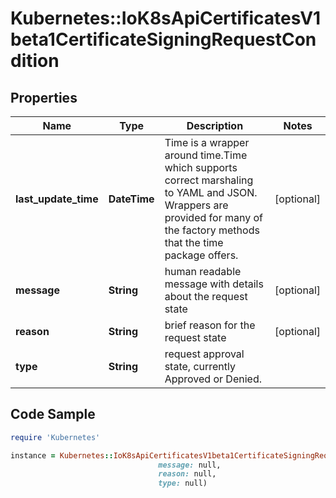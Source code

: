 # Kubernetes::IoK8sApiCertificatesV1beta1CertificateSigningRequestCondition

## Properties

Name | Type | Description | Notes
------------ | ------------- | ------------- | -------------
**last_update_time** | **DateTime** | Time is a wrapper around time.Time which supports correct marshaling to YAML and JSON.  Wrappers are provided for many of the factory methods that the time package offers. | [optional] 
**message** | **String** | human readable message with details about the request state | [optional] 
**reason** | **String** | brief reason for the request state | [optional] 
**type** | **String** | request approval state, currently Approved or Denied. | 

## Code Sample

```ruby
require 'Kubernetes'

instance = Kubernetes::IoK8sApiCertificatesV1beta1CertificateSigningRequestCondition.new(last_update_time: null,
                                 message: null,
                                 reason: null,
                                 type: null)
```


